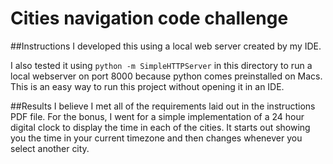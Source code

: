# Cities navigation code challenge

##Instructions
I developed this using a local web server created by my IDE. 

I also tested it using `python -m SimpleHTTPServer` in this directory to run a local webserver on port 8000 because 
python comes preinstalled on Macs. This is an easy way to run this project without opening it in an IDE.

##Results
I believe I met all of the requirements laid out in the instructions PDF file. For the bonus, I went for a simple 
implementation of a 24 hour digital clock to display the time in each of the cities. It starts out showing you the
time in your current timezone and then changes whenever you select another city.